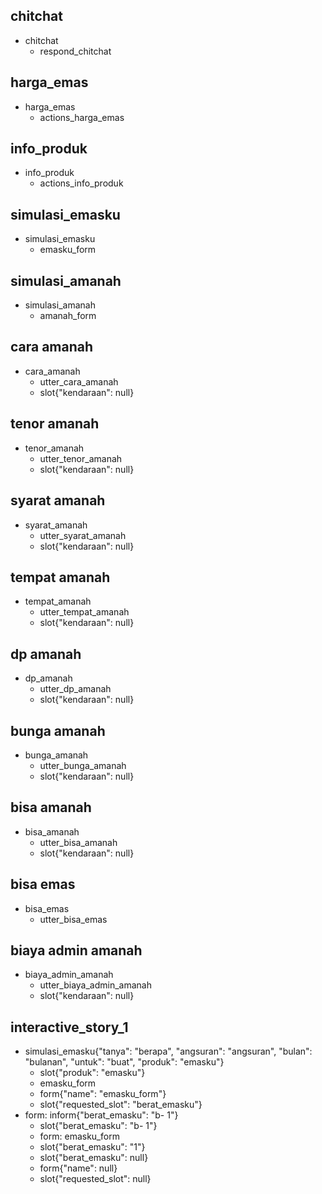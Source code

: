 ## chitchat
* chitchat
   - respond_chitchat

## harga_emas
* harga_emas
   - actions_harga_emas

## info_produk
* info_produk
   - actions_info_produk

## simulasi_emasku
* simulasi_emasku
   - emasku_form

## simulasi_amanah
* simulasi_amanah
   - amanah_form

## cara amanah
* cara_amanah  
    - utter_cara_amanah
    - slot{"kendaraan": null}

## tenor amanah
* tenor_amanah   
    - utter_tenor_amanah
    - slot{"kendaraan": null}

## syarat amanah
* syarat_amanah   
    - utter_syarat_amanah
    - slot{"kendaraan": null}

## tempat amanah
* tempat_amanah   
    - utter_tempat_amanah
    - slot{"kendaraan": null}

## dp amanah
* dp_amanah   
    - utter_dp_amanah
    - slot{"kendaraan": null}

## bunga amanah
* bunga_amanah   
    - utter_bunga_amanah
    - slot{"kendaraan": null}

## bisa amanah
* bisa_amanah   
    - utter_bisa_amanah
    - slot{"kendaraan": null}

## bisa emas
* bisa_emas   
    - utter_bisa_emas

## biaya admin amanah
* biaya_admin_amanah
    - utter_biaya_admin_amanah
    - slot{"kendaraan": null}
    
## interactive_story_1
* simulasi_emasku{"tanya": "berapa", "angsuran": "angsuran", "bulan": "bulanan", "untuk": "buat", "produk": "emasku"}
    - slot{"produk": "emasku"}
    - emasku_form
    - form{"name": "emasku_form"}
    - slot{"requested_slot": "berat_emasku"}
* form: inform{"berat_emasku": "b- 1"}
    - slot{"berat_emasku": "b- 1"}
    - form: emasku_form
    - slot{"berat_emasku": "1"}
    - slot{"berat_emasku": null}
    - form{"name": null}
    - slot{"requested_slot": null}
